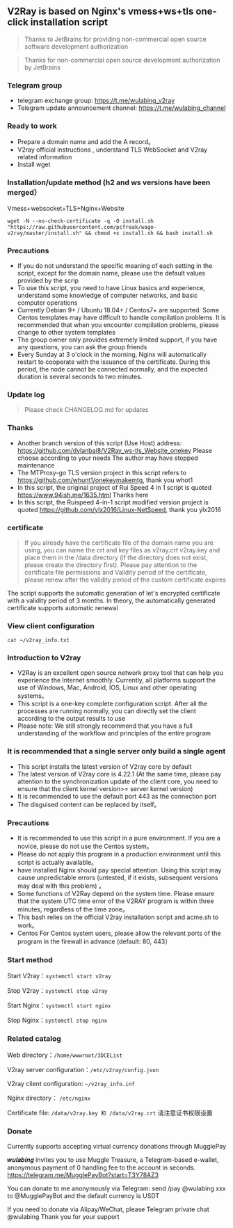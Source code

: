## V2Ray is based on Nginx's vmess+ws+tls one-click installation script

> Thanks to JetBrains for providing non-commercial open source software development authorization

> Thanks for non-commercial open source development authorization by JetBrains
### Telegram group
* telegram exchange group: https://t.me/wulabing_v2ray
* Telegram update announcement channel: https://t.me/wulabing_channel

### Ready to work
* Prepare a domain name and add the A record。
* V2ray official instructions , understand TLS WebSocket and V2ray related information
* Install wget

### Installation/update method (h2 and ws versions have been merged）
Vmess+websocket+TLS+Nginx+Website
```
wget -N --no-check-certificate -q -O install.sh "https://raw.githubusercontent.com/pcfreak/wago-v2ray/master/install.sh" && chmod +x install.sh && bash install.sh
```

### Precautions
* If you do not understand the specific meaning of each setting in the script, except for the domain name, please use the default values ​​provided by the scrip
* To use this script, you need to have Linux basics and experience, understand some knowledge of computer networks, and basic computer operations
* Currently Debian 9+ / Ubuntu 18.04+ / Centos7+ are supported. Some Centos templates may have difficult to handle compilation problems. It is recommended that when you encounter compilation problems, please change to other system templates
* The group owner only provides extremely limited support, if you have any questions, you can ask the group friends
* Every Sunday at 3 o'clock in the morning, Nginx will automatically restart to cooperate with the issuance of the certificate. During this period, the node cannot be connected normally, and the expected duration is several seconds to two minutes.

### Update log
> Please check CHANGELOG.md for updates

### Thanks
* Another branch version of this script (Use Host) address: https://github.com/dylanbai8/V2Ray_ws-tls_Website_onekey Please choose according to your needs The author may have stopped maintenance
* The MTProxy-go TLS version project in this script refers to https://github.com/whunt1/onekeymakemtg, thank you whot1
* In this script, the original project of Rui Speed ​​4 in 1 script is quoted https://www.94ish.me/1635.html Thanks here
* In this script, the Ruispeed 4-in-1 script modified version project is quoted https://github.com/ylx2016/Linux-NetSpeed, thank you ylx2016

### certificate
> If you already have the certificate file of the domain name you are using, you can name the crt and key files as v2ray.crt v2ray.key and place them in the /data directory (if the directory does not exist, please create the directory first). Please pay attention to the certificate file permissions and Validity period of the certificate, please renew after the validity period of the custom certificate expires

The script supports the automatic generation of let's encrypted certificate with a validity period of 3 months. In theory, the automatically generated certificate supports automatic renewal

### View client configuration
`cat ~/v2ray_info.txt`

### Introduction to V2ray

* V2Ray is an excellent open source network proxy tool that can help you experience the Internet smoothly. Currently, all platforms support the use of Windows, Mac, Android, IOS, Linux and other operating systems。
* This script is a one-key complete configuration script. After all the processes are running normally, you can directly set the client according to the output results to use
* Please note: We still strongly recommend that you have a full understanding of the workflow and principles of the entire program

### It is recommended that a single server only build a single agent
* This script installs the latest version of V2ray core by default
* The latest version of V2ray core is 4.22.1 (At the same time, please pay attention to the synchronization update of the client core, you need to ensure that the client kernel version>= server kernel version)
* It is recommended to use the default port 443 as the connection port
* The disguised content can be replaced by itself。

### Precautions
* It is recommended to use this script in a pure environment. If you are a novice, please do not use the Centos system。
* Please do not apply this program in a production environment until this script is actually available。
* have installed Nginx should pay special attention. Using this script may cause unpredictable errors (untested, if it exists, subsequent versions may deal with this problem) 。
* Some functions of V2Ray depend on the system time. Please ensure that the system UTC time error of the V2RAY program is within three minutes, regardless of the time zone。
* This bash relies on the official V2ray installation script and acme.sh to work。
* Centos For Centos system users, please allow the relevant ports of the program in the firewall in advance (default: 80, 443）


### Start method

Start V2ray：`systemctl start v2ray`

Stop V2ray：`systemctl stop v2ray`

Start Nginx：`systemctl start nginx`

Stop Nginx：`systemctl stop nginx`

### Related catalog

Web directory：`/home/wwwroot/3DCEList`

V2ray server configuration：`/etc/v2ray/config.json`

V2ray client configuration: `~/v2ray_info.inf`

Nginx directory： `/etc/nginx`

Certificate file: `/data/v2ray.key 和 /data/v2ray.crt` 请注意证书权限设置

### Donate

Currently supports accepting virtual currency donations through MugglePay

𝒘𝒖𝒍𝒂𝒃𝒊𝒏𝒈 invites you to use Muggle Treasure, a Telegram-based e-wallet, anonymous payment of 0 handling fee to the account in seconds. https://telegram.me/MugglePayBot?start=T3Y78AZ3

You can donate to me anonymously via Telegram: send /pay @wulabing xxx to @MugglePayBot and the default currency is USDT 

If you need to donate via Alipay/WeChat, please Telegram private chat @wulabing Thank you for your support


